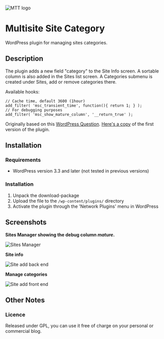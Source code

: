 ![MTT logo](https://raw.github.com/brasofilo/Private-Comments-in-CPT/master/logo.png)

# Multisite Site Category
WordPress plugin for managing sites categories.

## Description
The plugin adds a new field "category" to the Site Info screen. 
A sortable column is also added in the Sites list screen.
A Categories submenu is created under Sites, add or remove categories there.

Available hooks:
```
// Cache time, default 3600 (1hour)
add_filter( 'msc_transient_time', function(){ return 1; } );
// For debugging purposes
add_filter( 'msc_show_mature_column', '__return_true' );
```

Originally based on this [WordPress Question](http://wordpress.stackexchange.com/q/50235/12615). 
[Here's a copy](https://gist.github.com/brasofilo/6715423) of the first version of the plugin.

## Installation
### Requirements
* WordPress version 3.3 and later (not tested in previous versions)

### Installation
1. Unpack the download-package
1. Upload the file to the `/wp-content/plugins/` directory
1. Activate the plugin through the 'Network Plugins' menu in WordPress

## Screenshots
**Sites Manager showing the debug column *mature*.**

![Sites Manager](https://github.com/brasofilo/multisite-site-category/raw/master/img/screenshot-1.png)

**Site info**

![Site add back end](https://github.com/brasofilo/multisite-site-category/raw/master/img/screenshot-2.png)

**Manage categories**

![Site add front end](https://github.com/brasofilo/multisite-site-category/raw/master/img/screenshot-3.png)


## Other Notes
### Licence
Released under GPL, you can use it free of charge on your personal or commercial blog.
